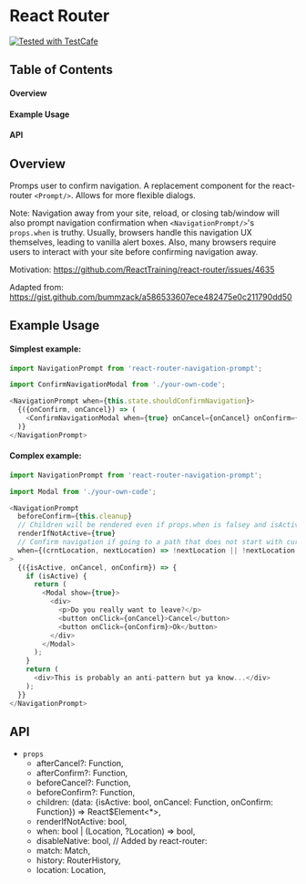 # React Router <NavigationPrompt/>

<a href="https://github.com/DevExpress/testcafe">
    <img alt="Tested with TestCafe" src="https://img.shields.io/badge/tested%20with-TestCafe-2fa4cf.svg">
</a>

## Table of Contents

#### Overview

#### Example Usage

#### API

## Overview

Promps user to confirm navigation. A replacement component for the react-router `<Prompt/>`. Allows for more flexible dialogs.

Note: Navigation away from your site, reload, or closing tab/window will also prompt navigation confirmation when `<NavigationPrompt/>`'s `props.when` is truthy.  Usually, browsers handle this navigation UX themselves, leading to vanilla alert boxes.  Also, many browsers require users to interact with your site before confirming navigation away.

Motivation: https://github.com/ReactTraining/react-router/issues/4635

Adapted from: https://gist.github.com/bummzack/a586533607ece482475e0c211790dd50

## Example Usage

#### Simplest example:

```javascript
import NavigationPrompt from 'react-router-navigation-prompt';

import ConfirmNavigationModal from './your-own-code';

<NavigationPrompt when={this.state.shouldConfirmNavigation}>
  {({onConfirm, onCancel}) => (
    <ConfirmNavigationModal when={true} onCancel={onCancel} onConfirm={onConfirm}/>
  )}
</NavigationPrompt>
```

#### Complex example:

```javascript
import NavigationPrompt from 'react-router-navigation-prompt';

import Modal from './your-own-code';

<NavigationPrompt
  beforeConfirm={this.cleanup}
  // Children will be rendered even if props.when is falsey and isActive is false:
  renderIfNotActive={true}
  // Confirm navigation if going to a path that does not start with current path:
  when={(crntLocation, nextLocation) => !nextLocation || !nextLocation.pathname.startsWith(crntLocation.pathname)}
>
  {({isActive, onCancel, onConfirm}) => {
    if (isActive) {
      return (
        <Modal show={true}>
          <div>
            <p>Do you really want to leave?</p>
            <button onClick={onCancel}>Cancel</button>
            <button onClick={onConfirm}>Ok</button>
          </div>
        </Modal>
      );
    }
    return (
      <div>This is probably an anti-pattern but ya know...</div>
    );
  }}
</NavigationPrompt>
```

## API

* `props`
  * afterCancel?: Function,
  * afterConfirm?: Function,
  * beforeCancel?: Function,
  * beforeConfirm?: Function,
  * children: (data: {isActive: bool, onCancel: Function, onConfirm: Function}) => React$Element<*>,
  * renderIfNotActive: bool,
  * when: bool | (Location, ?Location) => bool,
  * disableNative: bool,
  // Added by react-router:
  * match: Match,
  * history: RouterHistory,
  * location: Location,


